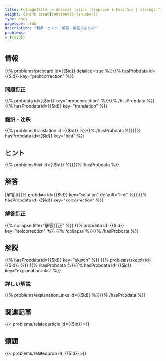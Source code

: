 ```yaml
---
title: {{$pageTitle := delimit (slice ((replace (.File.Dir | strings.TrimPrefix "problems") "\\" "") | upper ) "-" .File.TranslationBaseName) ""}}{{$id := ""}}{{$venue := ""}}{{$venueDetail := ""}}{{$year := ""}}{{$team := ""}}{{$number := ""}}{{$title := ""}}{{$titlejp := ""}}{{$link := ""}}{{$solcorrection := ""}}{{$topic := ""}}{{$author := ""}}{{$category := ""}}{{$probcorrection := ""}}{{$difficulty := ""}}{{$diffeach := ""}}{{range $.Site.Data.problems}}{{$tempVenue := index . "venue"}}{{$tempYear := index . "year"}}{{$tempTeam := index . "team"}}{{$tempNumber := index . "number"}}{{if eq $pageTitle (delimit (slice $tempVenue $tempYear "-" $tempTeam $tempNumber) "")}}{{$id = index . "id"}}{{$venue = index . "venue"}}{{$venueDetail = index . "venueDetail"}}{{$year = index . "year"}}{{$team = index . "team"}}{{$number = index . "number"}}{{$title = index . "title"}}{{$titlejp = index . "titlejp"}}{{$link = index . "link"}}{{$solcorrection = index . "solcorrection"}}{{$topic = index . "topic"}}{{$author = index . "author"}}{{$category = index . "category"}}{{$probcorrection = index . "probcorrection"}}{{$difficulty = index . "difficulty"}}{{$diffeach = index . "diffeach"}}{{end}}{{end}}"{{$venue}}{{with $year}}{{.}}{{end}}-{{with $team}}{{.}}{{end}}{{$number}} {{$titlejp | default $title}}"
weight: {{with $team}}99{{end}}{{$number}}
type: docs
pagetype: prob
description: "翻訳・ヒント・解答・解説のまとめ"
problems: 
- {{$id}}
---
```


## 情報

{{% problems/probcard id={{$id}} detailed=true %}}{{% hasProbdata id={{$id}} key="probcorrection" %}}

### 問題訂正

{{% probdata id={{$id}} key="probcorrection" %}}{{% /hasProbdata %}}{{% hasProbdata id={{$id}} key="translation" %}}

### 翻訳・注釈

{{% problems/translation id={{$id}} %}}{{% /hasProbdata %}}{{% hasProbdata id={{$id}} key="hint" %}}

## ヒント

{{% problems/hint id={{$id}} %}}{{% /hasProbdata %}}

## 解答

[解答]({{% probdata id={{$id}} key="solution" default="link" %}}){{% hasProbdata id={{$id}} key="solcorrection" %}}

### 解答訂正

{{% collapse title="解答訂正" %}}
{{% probdata id={{$id}} key="solcorrection" %}}
{{% /collapse %}}{{% /hasProbdata %}}

## 解説

{{% hasProbdata id={{$id}} key="sketch" %}}
{{% problems/sketch id={{$id}} %}}
{{% /hasProbdata %}}{{% hasProbdata id={{$id}} key="explanationlinks" %}}

### 詳しい解説

{{% problems/explanationLinks id={{$id}} %}}{{% /hasProbdata %}}

## 関連記事

{{< problems/relatedarticle id={{$id}} >}}

## 類題

{{< problems/relatedprob id={{$id}} >}}
